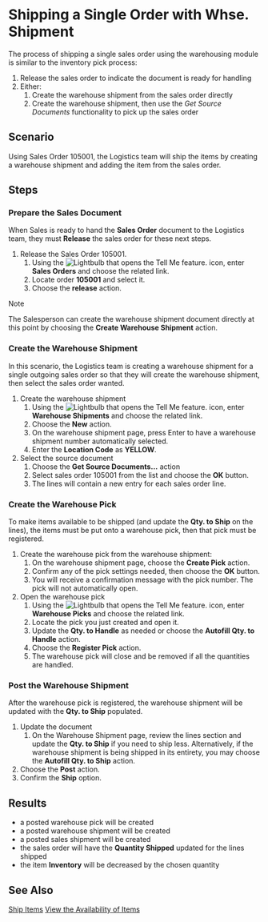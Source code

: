 # Shipping a Single Order with Whse. Shipment
The process of shipping a single sales order using the warehousing module is similar to the inventory pick process:

1. Release the sales order to indicate the document is ready for handling
2. Either:
   1. Create the warehouse shipment from the sales order directly
   2. Create the warehouse shipment, then use the *Get Source Documents* functionality to pick up the sales order

## Scenario 
Using Sales Order 105001, the Logistics team will ship the items by creating a warehouse shipment and adding the item from the sales order.

## Steps
### Prepare the Sales Document
When Sales is ready to hand the **Sales Order** document to the Logistics team, they must **Release** the sales order for these next steps.

1. Release the Sales Order 105001.
	1. Using the ![Lightbulb that opens the Tell Me feature.](../../../media/ui-search/search_small.png "Tell me what you want to do") icon, enter **Sales Orders** and choose the related link.
	2. Locate order **105001** and select it.
	3. Choose the **release** action.

> [!NOTE]
>  The Salesperson can create the warehouse shipment document directly at this point by choosing the **Create Warehouse Shipment** action.

### Create the Warehouse Shipment
In this scenario, the Logistics team is creating a warehouse shipment for a single outgoing sales order so that they will create the warehouse shipment, then select the sales order wanted.

1. Create the warehouse shipment
	1. Using the ![Lightbulb that opens the Tell Me feature.](../../../media/ui-search/search_small.png "Tell me what you want to do") icon, enter **Warehouse Shipments** and choose the related link.
	2. Choose the **New** action.
	3. On the warehouse shipment page, press Enter to have a warehouse shipment number automatically selected.
	4. Enter the **Location Code** as **YELLOW**.
2. Select the source document
	1. Choose the **Get Source Documents...** action
	2. Select sales order 105001 from the list and choose the **OK** button.
	3. The lines will contain a new entry for each sales order line.

### Create the Warehouse Pick
To make items available to be shipped (and update the **Qty. to Ship** on the lines), the items must be put onto a warehouse pick, then that pick must be registered.

1. Create the warehouse pick from the warehouse shipment:
	1. On the warehouse shipment page, choose the **Create Pick** action.
	2. Confirm any of the pick settings needed, then choose the **OK** button.
	3. You will receive a confirmation message with the pick number. The pick will not automatically open.
2. Open the warehouse pick
	1. Using the ![Lightbulb that opens the Tell Me feature.](../../../media/ui-search/search_small.png "Tell me what you want to do") icon, enter **Warehouse Picks** and choose the related link.
	2. Locate the pick you just created and open it.
	3. Update the **Qty. to Handle** as needed or choose the **Autofill Qty. to Handle** action.
	4. Choose the **Register Pick** action.
	5. The warehouse pick will close and be removed if all the quantities are handled.
### Post the Warehouse Shipment
After the warehouse pick is registered, the warehouse shipment will be updated with the **Qty. to Ship** populated.

1. Update the document
	1. On the Warehouse Shipment page, review the lines section and update the **Qty. to Ship** if you need to ship less. Alternatively, if the warehouse shipment is being shipped in its entirety, you may choose the **Autofill Qty. to Ship** action.
2. Choose the **Post** action.
3. Confirm the **Ship** option.

## Results

- a posted warehouse pick will be created    
- a posted warehouse shipment will be created    
- a posted sales shipment will be created    
- the sales order will have the **Quantity Shipped** updated for the lines shipped    
- the item **Inventory** will be decreased by the chosen quantity
	
## See Also
[Ship Items](../../../warehouse-how-ship-items.md)
[View the Availability of Items](../../../inventory-how-availability-overview.md)